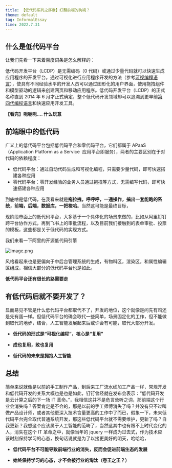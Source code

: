 ```yaml
---
title: 【低代码系列之序章】打翻前端的狗碗？
theme: default
tag: InformalEssay
time: 2022.7.31
---
```


## 什么是低代码平台

让我们先看一下来着百度词条是怎么解释的：

低代码开发平台（LCDP）是无需编码（0 代码）或通过少量代码就可以快速生成应用程序的开发平台。通过可视化进行应用程序开发的方法（参考[可视编程语言](https://baike.baidu.com/item/%E5%8F%AF%E8%A7%86%E7%BC%96%E7%A8%8B%E8%AF%AD%E8%A8%80/22722596)），使具有不同经验水平的开发人员可以通过图形化的用户界面，使用拖拽组件和模型驱动的逻辑来创建网页和移动应用程序。低代码开发平台（LCDP）的正式名称直到 2014 年 6 月才正式确定，整个低代码开发领域却可以追溯到更早前[第四代编程语言](https://baike.baidu.com/item/%E7%AC%AC%E5%9B%9B%E4%BB%A3%E7%BC%96%E7%A8%8B%E8%AF%AD%E8%A8%80/7686026)和快速应用开发工具。

**【看完】呃呃呃.... 什么玩意**

## 前端眼中的低代码

广义上的低代码平台包括低代码平台和零代码平台，它们都属于 APaaS（Application Platform as a Service  应用平台即服务），两者的主要区别在于对代码的依赖程度：

- 低代码平台：通过自动代码生成和可视化编程，只需要少量代码，即可快速搭建各种应用
- 零代码平台：零开发经验的业务人员通过拖拽等方式，无需编写代码，即可快速搭建各种应用

到底啥是低代码，在我看来就是**拖拉拽，呼呼呼，一通操作，搞出一套能跑的系统，前端，后端，数据库，一把梭哈**。当然这可能是最终目标，

现阶段市面上的低代码平台，大多基于一个具体化的场景来做的，比如从阿里钉钉跨平台协作方式，再到飞书上的审批流程，以及目前我们接触到的表单审批、投票的模板，这些都是关于低代码的实现方式。

我们来看一下阿里的开源低代码引擎

![image.png](/articles/lowcode.png)

风格看起来也是更偏向于中后台管理系统的生成，有物料区，渲染区，和属性编辑区组成，相信大部分的低代码平台也是如此。

**低代码平台还有很长的路需要走**

## 有低代码后就不要开发了？

显而易见不管是什么低代码平台都取代不了，开发的地位，这个就像是问先有鸡还是先有蛋一样。但低代码平台的确会取代一些简单，场景固定化的工作，但不能做到取代的地步，结合，人工智能发展起来后或许会有可能，取代大部分开发。

- **低代码的形式是“可视化编程”，核心是“复用”**

- **成也复用，败也复用**

- **低代码的未来是拥抱人工智能**

## 总结

简单来说就像是以前的手工制作产品，到后来工厂流水线加工产品一样，常规开发和低代码开发的关系大概也是也是如此，钉钉曾经就在发布会表示：“低代码开发是云计算之后的下一场 IT 革命。”，我相信这并不是危言耸听之词，那前端这个行业会消失吗？答案肯定是不会的，那是以前的手工师傅消失了吗？并没有只不过叫做产品设计师，或者其他更深入技术含量更高的工作中了而已，假象一下，未来低代码平台完全取代普通系统开发，那这些低代码平台就不需要维护，更新了吗？自我更新？我想这个应该属于人工智能的范畴了，当然这其中也有跟不上时代变化的人，消失在这个 IT 革命之中，就像当年的 jquery 一样成为过去式，作为技术应该时刻保持学习的心态，换句话说就是为了以接更美好的明天，哈哈哈，

- **低代码平台不可能导致前端行业的消失，反而会促进前端生态的发展**

- **始终保持学习的心态，才不会被行业的淘汰（卷王之王？）**
